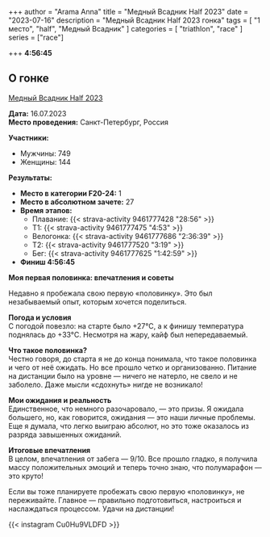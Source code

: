 +++
author = "Arama Anna"
title = "Медный Всадник Half 2023"
date = "2023-07-16"
description = "Медный Всадник Half 2023 гонка"
tags = [
    "1 место",
    "half",
    "Медный Всадник"
]
categories = [
    "triathlon",
    "race"
]
series = ["race"]


+++
**4:56:45**



<!--more-->

## О гонке

[Медный Всадник Half 2023](https://tristats.ru/RUS/profile/nobrand/mednyy-vsadnik/half/2023)

**Дата:** 16.07.2023  
**Место проведения:** Санкт-Петербург, Россия  

**Участники:**  
- Мужчины: 749  
- Женщины: 144  

**Результаты:**  
- **Место в категории F20-24:** 1  
- **Место в абсолютном зачете:** 27  
- **Время этапов:**  
  - Плавание: {{< strava-activity 9461777428 "28:56" >}}
  - Т1:  {{< strava-activity 9461777475 "4:53" >}}
  - Велогонка: {{< strava-activity 9461777686 "2:36:39" >}}  
  - Т2: {{< strava-activity 9461777520 "3:19" >}}  
  - Бег: {{< strava-activity 9461777625 "1:42:59" >}}
- **Финиш 4:56:45**

**Моя первая половинка: впечатления и советы**  

Недавно я пробежала свою первую «половинку». Это был незабываемый опыт, которым хочется поделиться.  

**Погода и условия**  
С погодой повезло: на старте было +27°C, а к финишу температура поднялась до +33°C. Несмотря на жару, кайф был непередаваемый.  

**Что такое половинка?**  
Честно говоря, до старта я не до конца понимала, что такое половинка и чего от неё ожидать. Но все прошло четко и организованно. Питание на дистанции было на уровне — ничего не натерло, не свело и не заболело. Даже мысли «сдохнуть» нигде не возникало!  

**Мои ожидания и реальность**  
Единственное, что немного разочаровало, — это призы. Я ожидала большего, но, как говорится, ожидания — это наши личные проблемы. Еще я думала, что легко выиграю абсолют, но это тоже оказалось из разряда завышенных ожиданий.  

**Итоговые впечатления**  
В целом, впечатления от забега — 9/10. Все прошло гладко, я получила массу положительных эмоций и теперь точно знаю, что полумарафон — это круто!  

Если вы тоже планируете пробежать свою первую «половинку», не переживайте. Главное — правильно подготовиться, настроиться и наслаждаться процессом. Удачи на дистанции!  



{{< instagram Cu0Hu9VLDFD >}}

